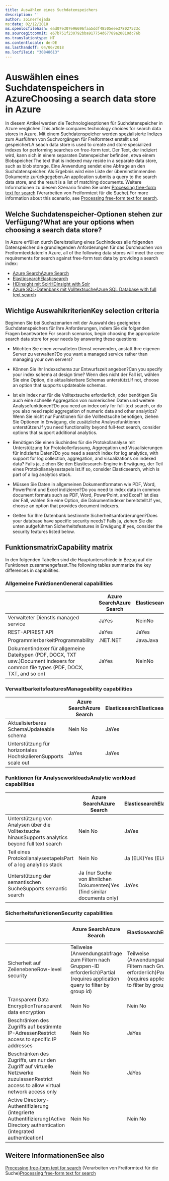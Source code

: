 ```yaml
---
title: Auswählen eines Suchdatenspeichers
description: ''
author: zoinerTejada
ms:date: 02/12/2018
ms.openlocfilehash: ead07e307e96696faa5ddf48505eee378027523c
ms.sourcegitcommit: e67b751f230792bba917754d67789a20810dc76b
ms.translationtype: HT
ms.contentlocale: de-DE
ms.lasthandoff: 04/06/2018
ms.locfileid: "30848613"
---
```

# <a name="choosing-a-search-data-store-in-azure"></a><span data-ttu-id="f5f2d-102">Auswählen eines Suchdatenspeichers in Azure</span><span class="sxs-lookup"><span data-stu-id="f5f2d-102">Choosing a search data store in Azure</span></span>

<span data-ttu-id="f5f2d-103">In diesem Artikel werden die Technologieoptionen für Suchdatenspeicher in Azure verglichen.</span><span class="sxs-lookup"><span data-stu-id="f5f2d-103">This article compares technology choices for search data stores in Azure.</span></span> <span data-ttu-id="f5f2d-104">Mit einem Suchdatenspeicher werden spezialisierte Indizes zum Ausführen von Suchvorgängen für Freiformtext erstellt und gespeichert.</span><span class="sxs-lookup"><span data-stu-id="f5f2d-104">A seach data store is used to create and store specialized indexes for performing searches on free-form text.</span></span> <span data-ttu-id="f5f2d-105">Der Text, der indiziert wird, kann sich in einem separaten Datenspeicher befinden, etwa einem Blobspeicher.</span><span class="sxs-lookup"><span data-stu-id="f5f2d-105">The text that is indexed may reside in a separate data store, such as blob storage.</span></span> <span data-ttu-id="f5f2d-106">Eine Anwendung sendet eine Abfrage an den Suchdatenspeicher. Als Ergebnis wird eine Liste der übereinstimmenden Dokumente zurückgegeben.</span><span class="sxs-lookup"><span data-stu-id="f5f2d-106">An application submits a query to the search data store, and the result is a list of matching documents.</span></span> <span data-ttu-id="f5f2d-107">Weitere Informationen zu diesem Szenario finden Sie unter [Processing free-form text for search](../scenarios/search.md) (Verarbeiten von Freiformtext für die Suche).</span><span class="sxs-lookup"><span data-stu-id="f5f2d-107">For more information about this scenario, see [Processing free-form text for search](../scenarios/search.md).</span></span> 

## <a name="what-are-your-options-when-choosing-a-search-data-store"></a><span data-ttu-id="f5f2d-108">Welche Suchdatenspeicher-Optionen stehen zur Verfügung?</span><span class="sxs-lookup"><span data-stu-id="f5f2d-108">What are your options when choosing a search data store?</span></span>
<span data-ttu-id="f5f2d-109">In Azure erfüllen durch Bereitstellung eines Suchindexes alle folgenden Datenspeicher die grundlegenden Anforderungen für das Durchsuchen von Freiformtextdaten:</span><span class="sxs-lookup"><span data-stu-id="f5f2d-109">In Azure, all of the following data stores will meet the core requirements for search against free-form text data by providing a search index:</span></span>
- [<span data-ttu-id="f5f2d-110">Azure Search</span><span class="sxs-lookup"><span data-stu-id="f5f2d-110">Azure Search</span></span>](/azure/search/search-what-is-azure-search)
- [<span data-ttu-id="f5f2d-111">Elasticsearch</span><span class="sxs-lookup"><span data-stu-id="f5f2d-111">Elasticsearch</span></span>](https://azuremarketplace.microsoft.com/marketplace/apps/elastic.elasticsearch?tab=Overview)
- [<span data-ttu-id="f5f2d-112">HDInsight mit Solr</span><span class="sxs-lookup"><span data-stu-id="f5f2d-112">HDInsight with Solr</span></span>](/azure/hdinsight/hdinsight-hadoop-solr-install-linux)
- [<span data-ttu-id="f5f2d-113">Azure SQL-Datenbank mit Volltextsuche</span><span class="sxs-lookup"><span data-stu-id="f5f2d-113">Azure SQL Database with full text search</span></span>](/sql/relational-databases/search/full-text-search)


## <a name="key-selection-criteria"></a><span data-ttu-id="f5f2d-114">Wichtige Auswahlkriterien</span><span class="sxs-lookup"><span data-stu-id="f5f2d-114">Key selection criteria</span></span>

<span data-ttu-id="f5f2d-115">Beginnen Sie bei Suchszenarien mit der Auswahl des geeigneten Suchdatenspeichers für Ihre Anforderungen, indem Sie die folgenden Fragen beantworten:</span><span class="sxs-lookup"><span data-stu-id="f5f2d-115">For search scenarios, begin choosing the appropriate search data store for your needs by answering these questions:</span></span>

- <span data-ttu-id="f5f2d-116">Möchten Sie einen verwalteten Dienst verwenden, anstatt Ihre eigenen Server zu verwalten?</span><span class="sxs-lookup"><span data-stu-id="f5f2d-116">Do you want a managed service rather than managing your own servers?</span></span>

- <span data-ttu-id="f5f2d-117">Können Sie Ihr Indexschema zur Entwurfszeit angeben?</span><span class="sxs-lookup"><span data-stu-id="f5f2d-117">Can you specify your index schema at design time?</span></span> <span data-ttu-id="f5f2d-118">Wenn dies nicht der Fall ist, wählen Sie eine Option, die aktualisierbare Schemas unterstützt.</span><span class="sxs-lookup"><span data-stu-id="f5f2d-118">If not, choose an option that supports updateable schemas.</span></span>

- <span data-ttu-id="f5f2d-119">Ist ein Index nur für die Volltextsuche erforderlich, oder benötigen Sie auch eine schnelle Aggregation von numerischen Daten und weitere Analysefunktionen?</span><span class="sxs-lookup"><span data-stu-id="f5f2d-119">Do you need an index only for full-text search, or do you also need rapid aggregation of numeric data and other analytics?</span></span> <span data-ttu-id="f5f2d-120">Wenn Sie nicht nur Funktionen für die Volltextsuche benötigen, ziehen Sie Optionen in Erwägung, die zusätzliche Analysefunktionen unterstützen.</span><span class="sxs-lookup"><span data-stu-id="f5f2d-120">If you need functionality beyond full-text search, consider options that support additional analytics.</span></span>

- <span data-ttu-id="f5f2d-121">Benötigen Sie einen Suchindex für die Protokollanalyse mit Unterstützung für Protokollerfassung, Aggregation und Visualisierungen für indizierte Daten?</span><span class="sxs-lookup"><span data-stu-id="f5f2d-121">Do you need a search index for log analytics, with support for log collection, aggregation, and visualizations on indexed data?</span></span> <span data-ttu-id="f5f2d-122">Falls ja, ziehen Sie den Elasticsearch-Engine in Erwägung, der Teil eines Protokollanalysestapels ist.</span><span class="sxs-lookup"><span data-stu-id="f5f2d-122">If so, consider Elasticsearch, which is part of a log analytics stack.</span></span>

- <span data-ttu-id="f5f2d-123">Müssen Sie Daten in allgemeinen Dokumentformaten wie PDF, Word, PowerPoint und Excel indizieren?</span><span class="sxs-lookup"><span data-stu-id="f5f2d-123">Do you need to index data in common document formats such as PDF, Word, PowerPoint, and Excel?</span></span> <span data-ttu-id="f5f2d-124">Ist dies der Fall, wählen Sie eine Option, die Dokumentindexer bereitstellt.</span><span class="sxs-lookup"><span data-stu-id="f5f2d-124">If yes, choose an option that provides document indexers.</span></span>

- <span data-ttu-id="f5f2d-125">Gelten für Ihre Datenbank bestimmte Sicherheitsanforderungen?</span><span class="sxs-lookup"><span data-stu-id="f5f2d-125">Does your database have specific security needs?</span></span> <span data-ttu-id="f5f2d-126">Falls ja, ziehen Sie die unten aufgeführten Sicherheitsfeatures in Erwägung.</span><span class="sxs-lookup"><span data-stu-id="f5f2d-126">If yes, consider the security features listed below.</span></span>

## <a name="capability-matrix"></a><span data-ttu-id="f5f2d-127">Funktionsmatrix</span><span class="sxs-lookup"><span data-stu-id="f5f2d-127">Capability matrix</span></span>

<span data-ttu-id="f5f2d-128">In den folgenden Tabellen sind die Hauptunterschiede in Bezug auf die Funktionen zusammengefasst.</span><span class="sxs-lookup"><span data-stu-id="f5f2d-128">The following tables summarize the key differences in capabilities.</span></span>

### <a name="general-capabilities"></a><span data-ttu-id="f5f2d-129">Allgemeine Funktionen</span><span class="sxs-lookup"><span data-stu-id="f5f2d-129">General capabilities</span></span>

| | <span data-ttu-id="f5f2d-130">Azure Search</span><span class="sxs-lookup"><span data-stu-id="f5f2d-130">Azure Search</span></span> | <span data-ttu-id="f5f2d-131">Elasticsearch</span><span class="sxs-lookup"><span data-stu-id="f5f2d-131">Elasticsearch</span></span> | <span data-ttu-id="f5f2d-132">HDInsight mit Solr</span><span class="sxs-lookup"><span data-stu-id="f5f2d-132">HDInsight with Solr</span></span> | <span data-ttu-id="f5f2d-133">SQL-Datenbank</span><span class="sxs-lookup"><span data-stu-id="f5f2d-133">SQL Database</span></span> | 
| --- | --- | --- | --- | --- | 
| <span data-ttu-id="f5f2d-134">Verwalteter Dienst</span><span class="sxs-lookup"><span data-stu-id="f5f2d-134">Is managed service</span></span> | <span data-ttu-id="f5f2d-135">Ja</span><span class="sxs-lookup"><span data-stu-id="f5f2d-135">Yes</span></span> | <span data-ttu-id="f5f2d-136">Nein</span><span class="sxs-lookup"><span data-stu-id="f5f2d-136">No</span></span> | <span data-ttu-id="f5f2d-137">Ja</span><span class="sxs-lookup"><span data-stu-id="f5f2d-137">Yes</span></span> | <span data-ttu-id="f5f2d-138">Ja</span><span class="sxs-lookup"><span data-stu-id="f5f2d-138">Yes</span></span> |  
| <span data-ttu-id="f5f2d-139">REST-API</span><span class="sxs-lookup"><span data-stu-id="f5f2d-139">REST API</span></span> | <span data-ttu-id="f5f2d-140">Ja</span><span class="sxs-lookup"><span data-stu-id="f5f2d-140">Yes</span></span> | <span data-ttu-id="f5f2d-141">Ja</span><span class="sxs-lookup"><span data-stu-id="f5f2d-141">Yes</span></span> | <span data-ttu-id="f5f2d-142">Ja</span><span class="sxs-lookup"><span data-stu-id="f5f2d-142">Yes</span></span> | <span data-ttu-id="f5f2d-143">Nein </span><span class="sxs-lookup"><span data-stu-id="f5f2d-143">No</span></span> |
| <span data-ttu-id="f5f2d-144">Programmierbarkeit</span><span class="sxs-lookup"><span data-stu-id="f5f2d-144">Programmability</span></span> | <span data-ttu-id="f5f2d-145">.NET</span><span class="sxs-lookup"><span data-stu-id="f5f2d-145">.NET</span></span> | <span data-ttu-id="f5f2d-146">Java</span><span class="sxs-lookup"><span data-stu-id="f5f2d-146">Java</span></span> | <span data-ttu-id="f5f2d-147">Java</span><span class="sxs-lookup"><span data-stu-id="f5f2d-147">Java</span></span> | <span data-ttu-id="f5f2d-148">T-SQL</span><span class="sxs-lookup"><span data-stu-id="f5f2d-148">T-SQL</span></span> | 
| <span data-ttu-id="f5f2d-149">Dokumentindexer für allgemeine Dateitypen (PDF, DOCX, TXT usw.)</span><span class="sxs-lookup"><span data-stu-id="f5f2d-149">Document indexers for common file types (PDF, DOCX, TXT, and so on)</span></span> | <span data-ttu-id="f5f2d-150">Ja</span><span class="sxs-lookup"><span data-stu-id="f5f2d-150">Yes</span></span> | <span data-ttu-id="f5f2d-151">Nein</span><span class="sxs-lookup"><span data-stu-id="f5f2d-151">No</span></span> | <span data-ttu-id="f5f2d-152">Ja</span><span class="sxs-lookup"><span data-stu-id="f5f2d-152">Yes</span></span> | <span data-ttu-id="f5f2d-153">Nein </span><span class="sxs-lookup"><span data-stu-id="f5f2d-153">No</span></span> |

### <a name="manageability-capabilities"></a><span data-ttu-id="f5f2d-154">Verwaltbarkeitsfeatures</span><span class="sxs-lookup"><span data-stu-id="f5f2d-154">Manageability capabilities</span></span>

| | <span data-ttu-id="f5f2d-155">Azure Search</span><span class="sxs-lookup"><span data-stu-id="f5f2d-155">Azure Search</span></span> | <span data-ttu-id="f5f2d-156">Elasticsearch</span><span class="sxs-lookup"><span data-stu-id="f5f2d-156">Elasticsearch</span></span> | <span data-ttu-id="f5f2d-157">HDInsight mit Solr</span><span class="sxs-lookup"><span data-stu-id="f5f2d-157">HDInsight with Solr</span></span> | <span data-ttu-id="f5f2d-158">SQL-Datenbank</span><span class="sxs-lookup"><span data-stu-id="f5f2d-158">SQL Database</span></span> | 
| --- | --- | --- | --- | --- |
| <span data-ttu-id="f5f2d-159">Aktualisierbares Schema</span><span class="sxs-lookup"><span data-stu-id="f5f2d-159">Updateable schema</span></span> | <span data-ttu-id="f5f2d-160">Nein </span><span class="sxs-lookup"><span data-stu-id="f5f2d-160">No</span></span> | <span data-ttu-id="f5f2d-161">Ja</span><span class="sxs-lookup"><span data-stu-id="f5f2d-161">Yes</span></span> | <span data-ttu-id="f5f2d-162">Ja</span><span class="sxs-lookup"><span data-stu-id="f5f2d-162">Yes</span></span> | <span data-ttu-id="f5f2d-163">Ja</span><span class="sxs-lookup"><span data-stu-id="f5f2d-163">Yes</span></span> |
| <span data-ttu-id="f5f2d-164">Unterstützung für horizontales Hochskalieren</span><span class="sxs-lookup"><span data-stu-id="f5f2d-164">Supports scale out</span></span>  | <span data-ttu-id="f5f2d-165">Ja</span><span class="sxs-lookup"><span data-stu-id="f5f2d-165">Yes</span></span> | <span data-ttu-id="f5f2d-166">Ja</span><span class="sxs-lookup"><span data-stu-id="f5f2d-166">Yes</span></span> | <span data-ttu-id="f5f2d-167">Ja</span><span class="sxs-lookup"><span data-stu-id="f5f2d-167">Yes</span></span> | <span data-ttu-id="f5f2d-168">Nein </span><span class="sxs-lookup"><span data-stu-id="f5f2d-168">No</span></span> |

### <a name="analytic-workload-capabilities"></a><span data-ttu-id="f5f2d-169">Funktionen für Analyseworkloads</span><span class="sxs-lookup"><span data-stu-id="f5f2d-169">Analytic workload capabilities</span></span>

| | <span data-ttu-id="f5f2d-170">Azure Search</span><span class="sxs-lookup"><span data-stu-id="f5f2d-170">Azure Search</span></span> | <span data-ttu-id="f5f2d-171">Elasticsearch</span><span class="sxs-lookup"><span data-stu-id="f5f2d-171">Elasticsearch</span></span> | <span data-ttu-id="f5f2d-172">HDInsight mit Solr</span><span class="sxs-lookup"><span data-stu-id="f5f2d-172">HDInsight with Solr</span></span> | <span data-ttu-id="f5f2d-173">SQL Databash</span><span class="sxs-lookup"><span data-stu-id="f5f2d-173">SQL Databash</span></span> | 
| --- | --- | --- | --- | --- | 
| <span data-ttu-id="f5f2d-174">Unterstützung von Analysen über die Volltextsuche hinaus</span><span class="sxs-lookup"><span data-stu-id="f5f2d-174">Supports analytics beyond full text search</span></span> | <span data-ttu-id="f5f2d-175">Nein </span><span class="sxs-lookup"><span data-stu-id="f5f2d-175">No</span></span> | <span data-ttu-id="f5f2d-176">Ja</span><span class="sxs-lookup"><span data-stu-id="f5f2d-176">Yes</span></span> | <span data-ttu-id="f5f2d-177">Ja</span><span class="sxs-lookup"><span data-stu-id="f5f2d-177">Yes</span></span> | <span data-ttu-id="f5f2d-178">Ja</span><span class="sxs-lookup"><span data-stu-id="f5f2d-178">Yes</span></span> |
| <span data-ttu-id="f5f2d-179">Teil eines Protokollanalysestapels</span><span class="sxs-lookup"><span data-stu-id="f5f2d-179">Part of a log analytics stack</span></span> | <span data-ttu-id="f5f2d-180">Nein </span><span class="sxs-lookup"><span data-stu-id="f5f2d-180">No</span></span> | <span data-ttu-id="f5f2d-181">Ja (ELK)</span><span class="sxs-lookup"><span data-stu-id="f5f2d-181">Yes (ELK)</span></span> |  <span data-ttu-id="f5f2d-182">Nein </span><span class="sxs-lookup"><span data-stu-id="f5f2d-182">No</span></span> | <span data-ttu-id="f5f2d-183">Nein </span><span class="sxs-lookup"><span data-stu-id="f5f2d-183">No</span></span> |
| <span data-ttu-id="f5f2d-184">Unterstützung der semantischen Suche</span><span class="sxs-lookup"><span data-stu-id="f5f2d-184">Supports semantic search</span></span> | <span data-ttu-id="f5f2d-185">Ja (nur Suche von ähnlichen Dokumenten)</span><span class="sxs-lookup"><span data-stu-id="f5f2d-185">Yes (find similar documents only)</span></span> | <span data-ttu-id="f5f2d-186">Ja</span><span class="sxs-lookup"><span data-stu-id="f5f2d-186">Yes</span></span> | <span data-ttu-id="f5f2d-187">Ja</span><span class="sxs-lookup"><span data-stu-id="f5f2d-187">Yes</span></span> | <span data-ttu-id="f5f2d-188">Ja</span><span class="sxs-lookup"><span data-stu-id="f5f2d-188">Yes</span></span> | 

### <a name="security-capabilities"></a><span data-ttu-id="f5f2d-189">Sicherheitsfunktionen</span><span class="sxs-lookup"><span data-stu-id="f5f2d-189">Security capabilities</span></span>

| | <span data-ttu-id="f5f2d-190">Azure Search</span><span class="sxs-lookup"><span data-stu-id="f5f2d-190">Azure Search</span></span> | <span data-ttu-id="f5f2d-191">Elasticsearch</span><span class="sxs-lookup"><span data-stu-id="f5f2d-191">Elasticsearch</span></span> | <span data-ttu-id="f5f2d-192">HDInsight mit Solr</span><span class="sxs-lookup"><span data-stu-id="f5f2d-192">HDInsight with Solr</span></span> | <span data-ttu-id="f5f2d-193">SQL Databash</span><span class="sxs-lookup"><span data-stu-id="f5f2d-193">SQL Databash</span></span> | 
| --- | --- | --- | --- | --- | 
| <span data-ttu-id="f5f2d-194">Sicherheit auf Zeilenebene</span><span class="sxs-lookup"><span data-stu-id="f5f2d-194">Row-level security</span></span> | <span data-ttu-id="f5f2d-195">Teilweise (Anwendungsabfrage zum Filtern nach Gruppen-ID erforderlich)</span><span class="sxs-lookup"><span data-stu-id="f5f2d-195">Partial (requires application query to filter by group id)</span></span> | <span data-ttu-id="f5f2d-196">Teilweise (Anwendungsabfrage zum Filtern nach Gruppen-ID erforderlich)</span><span class="sxs-lookup"><span data-stu-id="f5f2d-196">Partial (requires application query to filter by group id)</span></span> | <span data-ttu-id="f5f2d-197">Ja</span><span class="sxs-lookup"><span data-stu-id="f5f2d-197">Yes</span></span> | <span data-ttu-id="f5f2d-198">Ja</span><span class="sxs-lookup"><span data-stu-id="f5f2d-198">Yes</span></span> | 
| <span data-ttu-id="f5f2d-199">Transparent Data Encryption</span><span class="sxs-lookup"><span data-stu-id="f5f2d-199">Transparent data encryption</span></span> | <span data-ttu-id="f5f2d-200">Nein </span><span class="sxs-lookup"><span data-stu-id="f5f2d-200">No</span></span> | <span data-ttu-id="f5f2d-201">Nein </span><span class="sxs-lookup"><span data-stu-id="f5f2d-201">No</span></span> | <span data-ttu-id="f5f2d-202">Nein </span><span class="sxs-lookup"><span data-stu-id="f5f2d-202">No</span></span> | <span data-ttu-id="f5f2d-203">Ja</span><span class="sxs-lookup"><span data-stu-id="f5f2d-203">Yes</span></span> |  
| <span data-ttu-id="f5f2d-204">Beschränken des Zugriffs auf bestimmte IP-Adressen</span><span class="sxs-lookup"><span data-stu-id="f5f2d-204">Restrict access to specific IP addresses</span></span> | <span data-ttu-id="f5f2d-205">Nein </span><span class="sxs-lookup"><span data-stu-id="f5f2d-205">No</span></span> | <span data-ttu-id="f5f2d-206">Ja</span><span class="sxs-lookup"><span data-stu-id="f5f2d-206">Yes</span></span> | <span data-ttu-id="f5f2d-207">Ja</span><span class="sxs-lookup"><span data-stu-id="f5f2d-207">Yes</span></span> | <span data-ttu-id="f5f2d-208">Ja</span><span class="sxs-lookup"><span data-stu-id="f5f2d-208">Yes</span></span> |   
| <span data-ttu-id="f5f2d-209">Beschränken des Zugriffs, um nur den Zugriff auf virtuelle Netzwerke zuzulassen</span><span class="sxs-lookup"><span data-stu-id="f5f2d-209">Restrict access to allow virtual network access only</span></span> | <span data-ttu-id="f5f2d-210">Nein </span><span class="sxs-lookup"><span data-stu-id="f5f2d-210">No</span></span> | <span data-ttu-id="f5f2d-211">Ja</span><span class="sxs-lookup"><span data-stu-id="f5f2d-211">Yes</span></span> | <span data-ttu-id="f5f2d-212">Ja</span><span class="sxs-lookup"><span data-stu-id="f5f2d-212">Yes</span></span> | <span data-ttu-id="f5f2d-213">Ja</span><span class="sxs-lookup"><span data-stu-id="f5f2d-213">Yes</span></span> |  
| <span data-ttu-id="f5f2d-214">Active Directory-Authentifizierung (integrierte Authentifizierung)</span><span class="sxs-lookup"><span data-stu-id="f5f2d-214">Active Directory authentication (integrated authentication)</span></span> | <span data-ttu-id="f5f2d-215">Nein </span><span class="sxs-lookup"><span data-stu-id="f5f2d-215">No</span></span> | <span data-ttu-id="f5f2d-216">Nein </span><span class="sxs-lookup"><span data-stu-id="f5f2d-216">No</span></span> | <span data-ttu-id="f5f2d-217">Nein </span><span class="sxs-lookup"><span data-stu-id="f5f2d-217">No</span></span> | <span data-ttu-id="f5f2d-218">Ja</span><span class="sxs-lookup"><span data-stu-id="f5f2d-218">Yes</span></span> | 

## <a name="see-also"></a><span data-ttu-id="f5f2d-219">Weitere Informationen</span><span class="sxs-lookup"><span data-stu-id="f5f2d-219">See also</span></span>

<span data-ttu-id="f5f2d-220">[Processing free-form text for search](../scenarios/search.md) (Verarbeiten von Freiformtext für die Suche)</span><span class="sxs-lookup"><span data-stu-id="f5f2d-220">[Processing free-form text for search](../scenarios/search.md)</span></span>